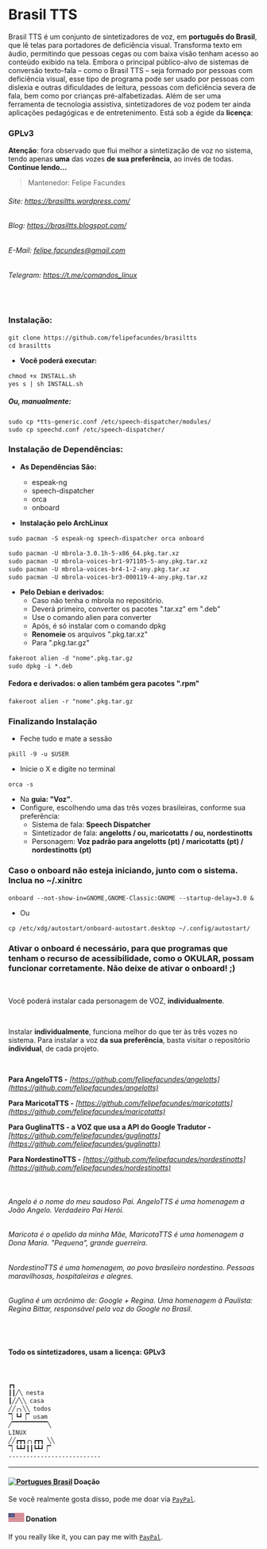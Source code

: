 # Brasil TTS

Brasil TTS é um conjunto de sintetizadores de voz, em **português do Brasil**, que lê telas para portadores de deficiência visual. Transforma texto em áudio, permitindo que pessoas cegas ou com baixa visão tenham acesso ao conteúdo exibido na tela. Embora o principal público-alvo de sistemas de conversão texto-fala – como o Brasil TTS – seja formado por pessoas com deficiência visual, esse tipo de programa pode ser usado por pessoas com dislexia e outras dificuldades de leitura, pessoas com deficiência severa de fala, bem como por crianças pré-alfabetizadas. Além de ser uma ferramenta de tecnologia assistiva, sintetizadores de voz podem ter ainda aplicações pedagógicas e de entretenimento.
Está sob a égide da **licença**:

### GPLv3
    
    
**Atenção**: fora observado que flui melhor a sintetização de voz no sistema, tendo apenas **uma** das vozes **de sua preferência**, ao invés de todas. **Continue lendo…**
    
    
> Mantenedor: Felipe Facundes
###### Site: https://brasiltts.wordpress.com/
###### Blog: https://brasiltts.blogspot.com/
###### E-Mail: felipe.facundes@gmail.com
###### Telegram: https://t.me/comandos_linux

<br/>

### Instalação:

    git clone https://github.com/felipefacundes/brasiltts
    cd brasiltts
    
- **Você poderá executar:**
``` 
chmod +x INSTALL.sh
yes s | sh INSTALL.sh
```
##### Ou, manualmente:
``` 
sudo cp *tts-generic.conf /etc/speech-dispatcher/modules/
sudo cp speechd.conf /etc/speech-dispatcher/
```     

### Instalação de Dependências:

- **As Dependências São:**
  - espeak-ng
  - speech-dispatcher
  - orca
  - onboard


- **Instalação pelo ArchLinux**

```
sudo pacman -S espeak-ng speech-dispatcher orca onboard
```
```
sudo pacman -U mbrola-3.0.1h-5-x86_64.pkg.tar.xz
sudo pacman -U mbrola-voices-br1-971105-5-any.pkg.tar.xz
sudo pacman -U mbrola-voices-br4-1-2-any.pkg.tar.xz
sudo pacman -U mbrola-voices-br3-000119-4-any.pkg.tar.xz
```

- **Pelo Debian e derivados:**
  - Caso não tenha o mbrola no repositório.
  - Deverá primeiro, converter os pacotes ".tar.xz" em ".deb"
  - Use o comando alien para converter
  - Após, é só instalar com o comando dpkg
  - **Renomeie** os arquivos ".pkg.tar.xz"
  - Para ".pkg.tar.gz"

```
fakeroot alien -d "nome".pkg.tar.gz
sudo dpkg -i *.deb
```

#### Fedora e derivados: o alien também gera pacotes ".rpm"
    fakeroot alien -r "nome".pkg.tar.gz


### Finalizando Instalação

- Feche tudo e mate a sessão
```
pkill -9 -u $USER
```
- Inicie o X e digite no terminal
```
orca -s
```
- Na **guia: "Voz"**.
- Configure, escolhendo uma das três vozes brasileiras, conforme sua preferência:
  - Sistema de fala: **Speech Dispatcher**
  - Sintetizador de fala: **angelotts / ou, maricotatts / ou, nordestinotts**
  - Personagem: **Voz padrão para angelotts (pt) / maricotatts (pt) / nordestinotts (pt)**


### Caso o onboard não esteja iniciando, junto com o sistema. Inclua no ~/.xinitrc
``` 
onboard --not-show-in=GNOME,GNOME-Classic:GNOME --startup-delay=3.0 &
```     
- Ou
``` 
cp /etc/xdg/autostart/onboard-autostart.desktop ~/.config/autostart/
```
### Ativar o onboard é necessário, para que programas que tenham o recurso de acessibilidade, como o OKULAR, possam funcionar corretamente. Não deixe de ativar o onboard! ;) ###

<br/>

Você poderá instalar cada personagem de VOZ, **individualmente**.
    
<br/>

Instalar **individualmente**, funciona melhor do que ter às três vozes no sistema. Para instalar a voz **da sua preferência**, basta visitar o repositório **individual**, de cada projeto.
    
<br/>

**Para AngeloTTS -**
*[https://github.com/felipefacundes/angelotts](https://github.com/felipefacundes/angelotts)*

    
**Para MaricotaTTS -**
*[https://github.com/felipefacundes/maricotatts](https://github.com/felipefacundes/maricotatts)*

    
**Para GuglinaTTS - a VOZ que usa a API do Google Tradutor -**
*[https://github.com/felipefacundes/guglinatts](https://github.com/felipefacundes/guglinatts)*
    
**Para NordestinoTTS -**
*[https://github.com/felipefacundes/nordestinotts](https://github.com/felipefacundes/nordestinotts)*


<br/>
    
###### Angelo é o nome do meu saudoso Pai. AngeloTTS é uma homenagem a João Angelo. Verdadeiro Pai Herói. ######
###### Maricota é o apelido da minha Mãe, MaricotaTTS é uma homenagem a Dona Maria. "Pequena", grande guerreira. ######
###### NordestinoTTS é uma homenagem, ao povo brasileiro nordestino. Pessoas maravilhosas, hospitaleiras e alegres. ######
###### Guglina é um acrônimo de: Google + Regina. Uma homenagem à Paulista: Regina Bittar, responsável pela voz do Google no Brasil. ######

<br/>

#### Todo os sintetizadores, usam a licença: GPLv3 ####

<br/>

```
┏┓
┃┃╱╲ nesta
┃╱╱╲╲ casa
╱╱╭╮╲╲ todos
▔▏┗┛▕▔ usam
╱▔▔▔▔▔▔▔▔▔▔╲
LINUX
╱╱┏┳┓╭╮┏┳┓ ╲╲
▔▏┗┻┛┃┃┗┻┛▕▔
--------------------------
```

----

#### <a href="https://github.com/felipefacundes/mpv_thumbnail_script/"><img src="https://raw.githubusercontent.com/felipefacundes/mpv_thumbnail_script/main/docs/brazil.jpg" width="32" height="17" title="Doação" alt="Portugues Brasil"></a> Doação

Se você realmente gosta disso, pode me doar via [`PayPal`](https://www.paypal.com/donate/?hosted_button_id=REU2UNGXLQQPG).

#### <a href="https://github.com/felipefacundes/mpv_thumbnail_script/"><img src="https://raw.githubusercontent.com/felipefacundes/PS/master/imagens/United_States.png" width="32" height="17" title="Change the Lua script" alt="English"></a> Donation

If you really like it, you can pay me with [`PayPal`](https://www.paypal.com/donate/?hosted_button_id=REU2UNGXLQQPG).
